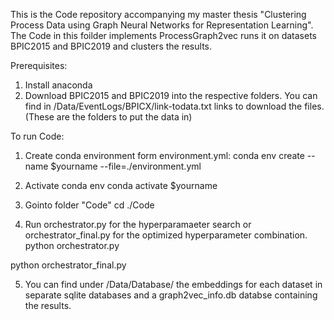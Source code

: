 This is the Code repository accompanying my master thesis "Clustering Process Data using Graph Neural Networks for Representation Learning".
The Code in this foilder implements ProcessGraph2vec runs it on datasets BPIC2015 and BPIC2019 and clusters the results.

Prerequisites:
1. Install anaconda
2. Download BPIC2015 and BPIC2019 into the respective folders. You can find in /Data/EventLogs/BPICX/link-todata.txt links to download the files. (These are the folders to put the data in)

To run Code:
1. Create conda environment form environment.yml:
conda env create --name $yourname --file=./environment.yml

2. Activate conda env
conda activate $yourname

3. Gointo folder "Code"
cd ./Code

4. Run orchestrator.py for the hyperparamaeter search or orchestrator_final.py for the optimized hyperparameter combination.
python orchestrator.py

python orchestrator_final.py

5. You can find under /Data/Database/ the embeddings for each dataset in separate sqlite databases and a graph2vec_info.db databse containing the results.

